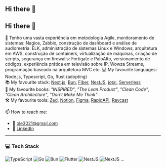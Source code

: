 ## Hi there 👋

<!--
**portugalgit/portugalgit** is a ✨ _special_ ✨ repository because its `README.md` (this file) appears on your GitHub profile.

Here are some ideas to get you started:

- 🔭 I’m currently working on ...
- 🌱 I’m currently learning ...
- 👯 I’m looking to collaborate on ...
- 🤔 I’m looking for help with ...
- 💬 Ask me about ...
- 📫 How to reach me: ...
- 😄 Pronouns: ...
- ⚡ Fun fact: ...
-->
## Hi there 👋

🧠 Tenho uma vasta experiência em metodologia Agile, monitoramento de sistemas: Nagios, Zabbix, construção de dashboard e análise de audiometria: ELK, administração de sistemas Linux e Windows, arquitetura em AWS, construção de containers, virtualização de máquinas, criação de scripts, segurança em firewalls: Fortigate e PaloAlto, versionamento de códigos, experiência prática em televisão sobre IP, Wowza Streams, programação baseado na arquitetura MVC etc.
💻 My favourite languages: Node.js, Typescript, Go, Rust (adopting)  
📚 My favourite stack: [Next.js](https://nextjs.org), [Bun](https://bun.sh), [Fiber](https://gofiber.io), [NestJS](https://nestjs.com), [jotai](https://jotai.org), [Serverless](https://www.serverless.com)  
📖 My favourite books: _"INSPIRED"_, _"The Lean Product"_, _"Clean Code"_, _"Clean Architecture"_, _"Don't Make Me Think"_  
🛠️ My favourite tools: [Zed](https://zed.dev), [Notion](https://notion.so), [Figma](https://figma.com), [RapidAPI](https://rapidapi.com), [Raycast](https://raycast.com)  

📫 How to reach me:  
- 📧 [ole3021@gmail.com](mailto:ole3021@gmail.com)  
- 🔗 [LinkedIn](https://linkedin.com/in/seu-nome-aqui)

---

### 💻 Tech Stack

![TypeScript](https://img.shields.io/badge/TS-007ACC?style=flat&logo=typescript&logoColor=white)
![Go](https://img.shields.io/badge/Go-00ADD8?style=flat&logo=go&logoColor=white)
![Bun](https://img.shields.io/badge/Bun-000000?style=flat&logo=bun&logoColor=white)
![Flutter](https://img.shields.io/badge/Flutter-02569B?style=flat&logo=flutter&logoColor=white)
![NestJS](https://img.shields.io/badge/NestJS-E0234E?style=flat&logo=nestjs&logoColor=white)
![NextJS](https://img.shields.io/badge/NextJS-000000?style=flat&logo=next.js&logoColor=white)
...

